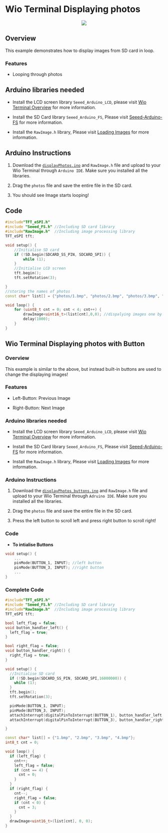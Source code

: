 # Wio Terminal Displaying photos

<div align=center><img src="https://files.seeedstudio.com/wiki/Wio-Terminal/img/products.2019-11-26%2017_40_45.gif"/></div>

## Overview

This example demonstrates how to display images from SD card in loop.

### Features

- Looping through photos

## Arduino libraries needed

- Install the LCD screen library `Seeed_Arduino_LCD`, please visit [Wio Terminal Overview](http://wiki.seeedstudio.com/Wio-Terminal-LCD-Overview/) for more information.

- Install the SD Card library `Seeed_Arduino_FS`, Please visit [Seeed-Arduino-FS](https://github.com/Seeed-Studio/Seeed_Arduino_FS/tree/beta) for more information.

- Install the `RawImage.h` library, Please visit [Loading Images](http://wiki.seeedstudio.com/Wio-Terminal-LCD-Loading-Image/) for more information.

## Arduino Instructions

1. Download the [`displayPhotos.ino`](https://files.seeedstudio.com/wiki/Wio-Terminal/res/displayPhotos.zip) and `RawImage.h` file and upload to your Wio Terminal through `Arduino IDE`. Make sure you installed all the libraries.

2. Drag the `photos` file and save the entire file in the SD card.

3. You should see Image starts looping!

## Code

```cpp
#include"TFT_eSPI.h"
#include "Seeed_FS.h" //Including SD card library
#include"RawImage.h"  //Including image processing library
TFT_eSPI tft;

void setup() {
    //Initialise SD card
    if (!SD.begin(SDCARD_SS_PIN, SDCARD_SPI)) {
        while (1);
    }
    //Initialise LCD screen
    tft.begin();
    tft.setRotation(3);

}
//storing the names of photos 
const char* list[] = {"photos/1.bmp", "photos/2.bmp", "photos/3.bmp", "photos/4.bmp"};

void loop() {
    for (uint8_t cnt = 0; cnt < 4; cnt++) {
        drawImage<uint16_t>(list[cnt],0,0); //dispalying images one by one
        delay(1000);
    }
}
```

## Wio Terminal Displaying photos with Button

### Overview

This example is similar to the above, but instead built-in buttons are used to change the displaying images!

### Features

- Left-Button: Previous Image

- Right-Button: Next Image

### Arduino libraries needed

- Install the LCD screen library `Seeed_Arduino_LCD`, please visit [Wio Terminal Overview](http://wiki.seeedstudio.com/Wio-Terminal-LCD-Overview/) for more information.

- Install the SD Card library `Seeed_Arduino_FS`, Please visit [Seeed-Arduino-FS](https://github.com/Seeed-Studio/Seeed_Arduino_FS/tree/beta) for more information.

- Install the `RawImage.h` library, Please visit [Loading Images](http://wiki.seeedstudio.com/Wio-Terminal-LCD-Loading-Image/) for more information.

### Arduino Instructions

1. Download the [`displayPhotos_buttons.ino`](https://files.seeedstudio.com/wiki/Wio-Terminal/res/displayPhotos_buttons.zip) and `RawImage.h` file and upload to your Wio Terminal through `Adruino IDE`. Make sure you installed all the libraries.

2. Drag the `photos` file and save the entire file in the SD card.

3. Press the left button to scroll left and press right button to scroll right!

### Code

- **To intialise Buttons**

```cpp
void setup() {
    ...
    pinMode(BUTTON_1, INPUT); //left button
    pinMode(BUTTON_3, INPUT); //right button
    ...
}
```

### Complete Code

```cpp
#include"TFT_eSPI.h"
#include "Seeed_FS.h" //Including SD card library
#include"RawImage.h"  //Including image processing library
TFT_eSPI tft;

bool left_flag = false;
void button_handler_left() {
  left_flag = true;
}

bool right_flag = false;
void button_handler_right() {
  right_flag = true;
}

void setup() {
  //Initialise SD card
  if (!SD.begin(SDCARD_SS_PIN, SDCARD_SPI,16000000)) {
    while (1);
  }
  tft.begin();
  tft.setRotation(3);

  pinMode(BUTTON_1, INPUT);
  pinMode(BUTTON_3, INPUT);
  attachInterrupt(digitalPinToInterrupt(BUTTON_1), button_handler_left, FALLING);
  attachInterrupt(digitalPinToInterrupt(BUTTON_3), button_handler_right, FALLING);

}

const char* list[] = {"1.bmp", "2.bmp", "3.bmp", "4.bmp"};
int8_t cnt = 0;

void loop() {
  if (left_flag) {
    cnt++;
    left_flag = false;
    if (cnt == 4) {
      cnt = 0;
    }
  }
  if (right_flag) {
    cnt--;
    right_flag = false;
    if (cnt < 0) {
      cnt = 3;
    }
  }
  drawImage<uint16_t>(list[cnt], 0, 0);
}
```